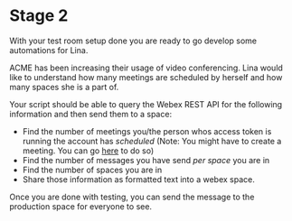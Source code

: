 # Stage 2

With your test room setup done you are ready to go develop some automations for Lina.

ACME has been increasing their usage of video conferencing. Lina would like to understand how many meetings are scheduled by herself and how many spaces she is a part of. 

Your script should be able to query the Webex REST API for the following information and then send them to a space:

* Find the number of meetings you/the person whos access token is running the account has *scheduled* (Note: You might have to create a meeting. You can go [here](https://developer.webex.com/docs/api/v1/meetings/create-a-meeting) to do so)
* Find the number of messages you have send *per space* you are in 
* Find the number of spaces you are in
* Share those information as formatted text into a webex space.

Once you are done with testing, you can send the message to the production space for everyone to see. 